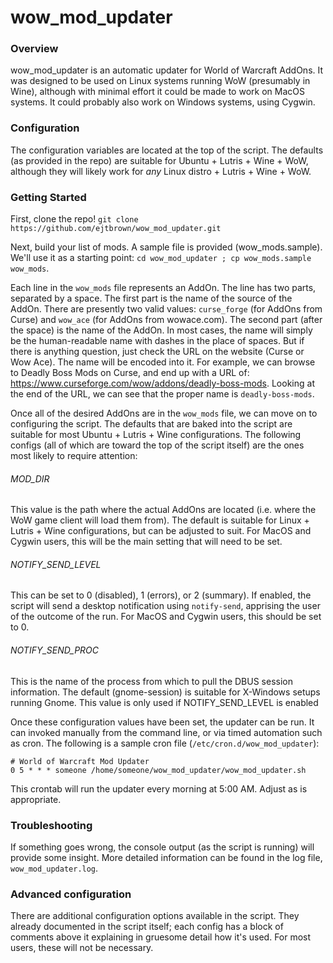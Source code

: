 # wow_mod_updater
### Overview
wow_mod_updater is an automatic updater for World of Warcraft AddOns. It was
designed to be used on Linux systems running WoW (presumably in Wine),
although with minimal effort it could be made to work on MacOS systems. It
could probably also work on Windows systems, using Cygwin.

### Configuration
The configuration variables are located at the top of the script. The defaults
(as provided in the repo) are suitable for Ubuntu + Lutris + Wine + WoW,
although they will likely work for _any_ Linux distro + Lutris + Wine + WoW.

### Getting Started
First, clone the repo!
`git clone https://github.com/ejtbrown/wow_mod_updater.git`

Next, build your list of mods. A sample file is provided (wow_mods.sample).
We'll use it as a starting point:
`cd wow_mod_updater ; cp wow_mods.sample wow_mods`.

Each line in the `wow_mods` file represents an AddOn. The line has two parts,
separated by a space. The first part is the name of the source of the AddOn.
There are presently two valid values: `curse_forge` (for AddOns from Curse) and
`wow_ace` (for AddOns from wowace.com). The second part (after the space) is
the name of the AddOn. In most cases, the name will simply be the
human-readable name with dashes in the place of spaces. But if there is anything
question, just check the URL on the website (Curse or Wow Ace). The name will
be encoded into it. For example, we can browse to Deadly Boss Mods on Curse,
and end up with a URL of:
https://www.curseforge.com/wow/addons/deadly-boss-mods. Looking at the end of
the URL, we can see that the proper name is `deadly-boss-mods`.

Once all of the desired AddOns are in the `wow_mods` file, we can move on to
configuring the script. The defaults that are baked into the script are
suitable for most Ubuntu + Lutris + Wine configurations. The following configs
(all of which are toward the top of the script itself) are the ones most likely
to require attention:

###### MOD_DIR
This value is the path where the actual AddOns are located (i.e. where the WoW
game client will load them from). The default is suitable for Linux + Lutris +
Wine configurations, but can be adjusted to suit. For MacOS and Cygwin users,
this will be the main setting that will need to be set.

###### NOTIFY_SEND_LEVEL
This can be set to 0 (disabled), 1 (errors), or 2 (summary). If enabled, the
script will send a desktop notification using `notify-send`, apprising the user
of the outcome of the run. For MacOS and Cygwin users, this should be set to 0.

###### NOTIFY_SEND_PROC
This is the name of the process from which to pull the DBUS session information.
The default (gnome-session) is suitable for X-Windows setups running Gnome.
This value is only used if NOTIFY_SEND_LEVEL is enabled

Once these configuration values have been set, the updater can be run. It can
invoked manually from the command line, or via timed automation such as cron.
The following is a sample cron file (`/etc/cron.d/wow_mod_updater`):

```
# World of Warcraft Mod Updater
0 5 * * * someone /home/someone/wow_mod_updater/wow_mod_updater.sh
```

This crontab will run the updater every morning at 5:00 AM. Adjust as is
appropriate.

### Troubleshooting
If something goes wrong, the console output (as the script is running) will
provide some insight. More detailed information can be found in the log file,
`wow_mod_updater.log`.

### Advanced configuration
There are additional configuration options available in the script. They already
documented in the script itself; each config has a block of comments above it
explaining in gruesome detail how it's used. For most users, these will not be
necessary.
